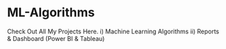 # ML-Algorithms
Check Out All My Projects Here.
i) Machine Learning Algorithms
ii) Reports & Dashboard (Power BI & Tableau)
